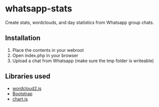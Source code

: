 # whatsapp-stats
Create stats, wordclouds, and day statistics from Whatsapp group chats.

## Installation
1. Place the contents in your webroot
2. Open index.php in your browser
3. Upload a chat from Whatsapp (make sure the tmp folder is writeable)

## Libraries used
* [wordcloud2.js](https://github.com/timdream/wordcloud2.js)
* [Bootstrap](http://getbootstrap.com)
* [chart.js](https://github.com/nnnick/Chart.js)